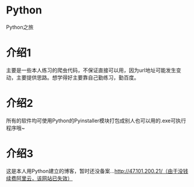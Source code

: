 # Python
Python之旅
# 介绍1
主要是一些本人练习的爬虫代码，不保证直接可以用，因为url地址可能发生变动，主要提供思路。想学得好主要靠自己勤练习，勤百度。
# 介绍2
所有的软件均可使用Python的Pyinstaller模块打包成别人也可以用的.exe可执行程序哦~
# 介绍3
这是本人用Python建立的博客，暂时还没备案...http://47.101.200.21/（由于没钱续费阿里云，该网站已失效）
